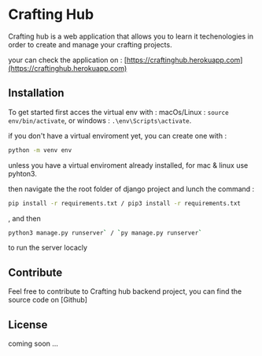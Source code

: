 # Crafting Hub

Crafting hub is a web application that allows you to learn it techenologies in order to create and manage your crafting projects.

your can check the application on : [https://craftinghub.herokuapp.com](https://craftinghub.herokuapp.com)

## Installation

To get started first acces the virtual env with : 
macOs/Linux : `source env/bin/activate`, or windows : `.\env\Scripts\activate`.

if you don't have a virtual enviroment yet, you can create one with :

```sh
python -m venv env
``` 
unless you have a virtual enviroment already installed, for mac & linux use pyhton3.

then navigate the the root folder of django project and lunch the command : 
```sh
pip install -r requirements.txt / pip3 install -r requirements.txt
```
, and then 
```sh
python3 manage.py runserver` / `py manage.py runserver`
```
to run the server locacly 

## Contribute

Feel free to contribute to Crafting hub backend project, you can find the source code on [Github]


## License

coming soon ...

